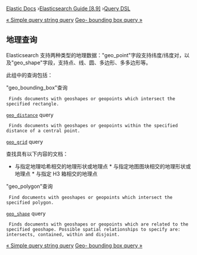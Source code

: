 

[Elastic Docs](/guide/) ›[Elasticsearch Guide [8.9]](index.md) ›[Query
DSL](query-dsl.md)

[« Simple query string query](query-dsl-simple-query-string-query.md) [Geo-
bounding box query »](query-dsl-geo-bounding-box-query.md)

## 地理查询

Elasticsearch 支持两种类型的地理数据："geo_point"字段支持纬度/纬度对，以及"geo_shape"字段，支持点、线、圆、多边形、多多边形等。

此组中的查询包括：

"geo_bounding_box"查询

     Finds documents with geoshapes or geopoints which intersect the specified rectangle. 
[`geo_distance`](query-dsl-geo-distance-query.html "Geo-distance query") query

     Finds documents with geoshapes or geopoints within the specified distance of a central point. 
[`geo_grid`](query-dsl-geo-grid-query.html "Geo-grid query") query

    

查找具有以下内容的文档：

* 与指定地理哈希相交的地理形状或地理点 * 与指定地图图块相交的地理形状或地理点 * 与指定 H3 箱相交的地理点

"geo_polygon"查询

     Find documents with geoshapes or geopoints which intersect the specified polygon. 
[`geo_shape`](query-dsl-geo-shape-query.html "Geoshape query") query

     Finds documents with geoshapes or geopoints which are related to the specified geoshape. Possible spatial relationships to specify are: intersects, contained, within and disjoint. 

[« Simple query string query](query-dsl-simple-query-string-query.md) [Geo-
bounding box query »](query-dsl-geo-bounding-box-query.md)
